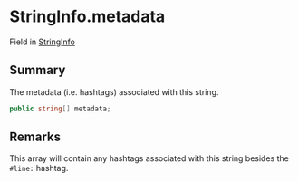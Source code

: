# StringInfo.metadata

Field in [StringInfo](/docs/api/csharp/yarn.compiler.stringinfo.md)

## Summary


The metadata (i.e. hashtags) associated with this string.


```csharp
public string[] metadata;
```

## Remarks


This array will contain any hashtags associated with this
string besides the  <code>#line:</code>  hashtag.


